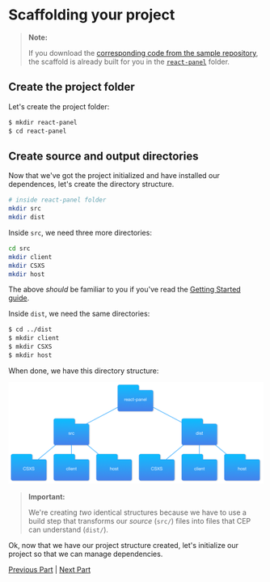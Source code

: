 # Scaffolding your project

> **Note:**
>
> If you download the [corresponding code from the sample repository](), the scaffold is already built for you in the [`react-panel`](./react-panel) folder.

## Create the project folder

Let's create the project folder:

```bash
$ mkdir react-panel
$ cd react-panel
```

## Create source and output directories

Now that we've got the project initialized and have installed our dependences, let's create the directory structure.

```bash
# inside react-panel folder
mkdir src
mkdir dist
```

Inside `src`, we need three more directories:

```bash
cd src
mkdir client
mkdir CSXS
mkdir host
```

The above _should_ be familiar to you if you've read the [Getting Started guide](https://github.com/Adobe-CEP/Getting-Started-guides/blob/master/readme.md#1-decide-the-folder-structure).

Inside `dist`, we need the same directories:

```bash
$ cd ../dist
$ mkdir client
$ mkdir CSXS
$ mkdir host
```

When done, we have this directory structure:

![Project Structure](../assets/project-structure.png)

> **Important:**
>
> We're creating _two_ identical structures because we have to use a build step that transforms our _source_ (`src/`) files into files that CEP can understand (`dist/`).

Ok, now that we have our project structure created, let's initialize our project so that we can manage dependencies.

[Previous Part](./00-important-concepts.md) | [Next Part](./02-initialize-project.md)

